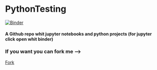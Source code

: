 # PythonTesting
[![Binder](https://mybinder.org/badge_logo.svg)](https://mybinder.org/v2/gh/Creeper215ITA/PythonTesting/main) 
#### A Github repo whit jupyter notebooks and python projects (for jupyter click open whit binder)
### If you want you can fork me --> <!-- Place this tag where you want the button to render. -->
<a class="github-button" href="https://github.com/Creeper215ITA/PythonTesting/fork" data-color-scheme="no-preference: light; light: light; dark: dark;" data-icon="octicon-repo-forked" aria-label="Fork Creeper215ITA/PythonTesting on GitHub">Fork <!-- Place this tag in your head or just before your close body tag. -->
<script async defer src="https://buttons.github.io/buttons.js"></script></a>
